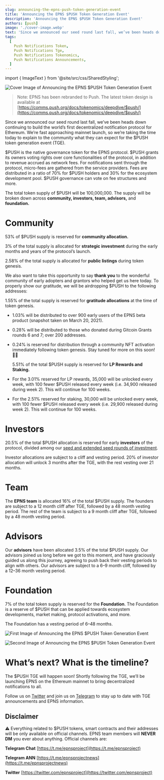 ```yaml
---
slug: announcing-the-epns-push-token-generation-event
title: 'Announcing the EPNS $PUSH Token Generation Event'
description: 'Announcing the EPNS $PUSH Token Generation Event'
authors: [push]
image: './cover-image.webp'
text: 'Since we announced our seed round last fall, we’ve been heads down continuing to build the world’s first decentralized notification protocol for Ethereum. We’re fast approaching mainnet launch, so we’re taking the time today to explain to the community what they can expect for the $PUSH token generation event (TGE).'
tags:
  [
    Push Notifications Token,
    Push Notifications Tge,
    Push Notifications Tokenomics,
    Push Notifications Announcements,
  ]
---
```


import { ImageText } from '@site/src/css/SharedStyling';

![Cover Image of Announcing the EPNS $PUSH Token Generation Event](./cover-image.webp)

<!--truncate-->

> Note: EPNS has been rebranded to Push. The latest token design is available at [https://comms.push.org/docs/tokenomics/deepdive/$push/](https://comms.push.org/docs/tokenomics/deepdive/$push/)

Since we announced our seed round last fall, we’ve been heads down continuing to build the world’s first decentralized notification protocol for Ethereum. We’re fast approaching mainnet launch, so we’re taking the time today to explain to the community what they can expect for the $PUSH token generation event (TGE).

$PUSH is the native governance token for the EPNS protocol. $PUSH grants its owners voting rights over core functionalities of the protocol, in addition to revenue accrued as network fees. For notifications sent through the protocol, micro-fees are gathered from the service providers. Fees are distributed in a ratio of 70% for $PUSH holders and 30% for the ecosystem development pool. $PUSH governance can vote on fee structures and more.

The total token supply of $PUSH will be 100,000,000. The supply will be broken down across **community, investors, team, advisors,** and **foundation.**

# Community

53% of $PUSH supply is reserved for **community allocation.**

3% of the total supply is allocated for **strategic investment** during the early months and years of the protocol’s launch.

2.58% of the total supply is allocated for **public listings** during token genesis.

We also want to take this opportunity to say **thank you** to the wonderful community of early adopters and grantors who helped get us here today. To properly show our gratitude, we will be airdropping $PUSH to the following addresses:

1.55% of the total supply is reserved for **gratitude allocations** at the time of token genesis.

- 1.03% will be distributed to over 900 early users of the EPNS beta product (snapshot taken on March 20, 2021).
- 0.28% will be distributed to those who donated during Gitcoin Grants rounds 6 and 7; over 200 addresses.
- 0.24% is reserved for distribution through a community NFT activation immediately following token genesis. Stay tuned for more on this soon! 🎨🙃

  5.51% of the total $PUSH supply is reserved for **LP Rewards and Staking.**

- For the 3.01% reserved for LP rewards, 35,000 will be unlocked every week, with 100 fewer $PUSH released every week (i.e. 34,900 released during week 2). This will continue for 100 weeks.
- For the 2.51% reserved for staking, 30,000 will be unlocked every week, with 100 fewer $PUSH released every week (i.e. 29,900 released during week 2). This will continue for 100 weeks.

# Investors

20.5% of the total $PUSH allocation is reserved for early **investors** of the protocol, divided among our [seed and extended seed rounds of investment](https://medium.com/ethereum-push-notification-service/epns-closes-10x-oversubscribed-extended-seed-round-ae03c60ae0f8).

Investor allocations are subject to a cliff and vesting period. 20% of investor allocation will unlock 3 months after the TGE, with the rest vesting over 21 months.

# Team

The **EPNS team** is allocated 16% of the total $PUSH supply. The founders are subject to a 12 month cliff after TGE, followed by a 48 month vesting period. The rest of the team is subject to a 9 month cliff after TGE, followed by a 48 month vesting period.

# Advisors

Our **advisors** have been allocated 3.5% of the total $PUSH supply. Our advisors joined us long before we got to this moment, and have graciously guided us along this journey, agreeing to push back their vesting periods to align with others. Our advisors are subject to a 6–9 month cliff, followed by a 12–36 month vesting period.

# Foundation

7% of the total token supply is reserved for the **Foundation**. The Foundation is a reserve of $PUSH that can be applied towards ecosystem developments, market making, protocol activations, and more.

The Foundation has a vesting period of 6–48 months.

![First Image of Announcing the EPNS $PUSH Token Generation Event](./image-1.webp)

![Second Image of Announcing the EPNS $PUSH Token Generation Event](./image-2.webp)

# What’s next? What is the timeline?

The $PUSH TGE will happen soon! Shortly following the TGE, we’ll be launching EPNS on the Ethereum mainnet to bring decentralized notifications to all.

Follow us on [Twitter](https://twitter.com/epnsproject?lang=en) and join us on [Telegram](https://t.me/epnsproject) to stay up to date with TGE announcements and EPNS information.

## Disclaimer

⚠️ Everything related to $PUSH tokens, smart contracts and their addresses will be only available on official channels. EPNS team members will **NEVER** **DM** you ever about anything. Official channels are:

**Telegram Chat** [https://t.me/epnsproject](https://t.me/epnsproject)

**Telegram ANN** [https://t.me/epnsprojectnews](https://t.me/epnsprojectnews)

**Twitter** [https://twitter.com/epnsproject](https://twitter.com/epnsproject)
